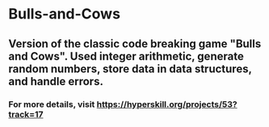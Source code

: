 # Bulls-and-Cows
## Version of the classic code breaking game "Bulls and Cows". Used integer arithmetic, generate random numbers, store data in data structures, and handle errors.
### For more details, visit https://hyperskill.org/projects/53?track=17
